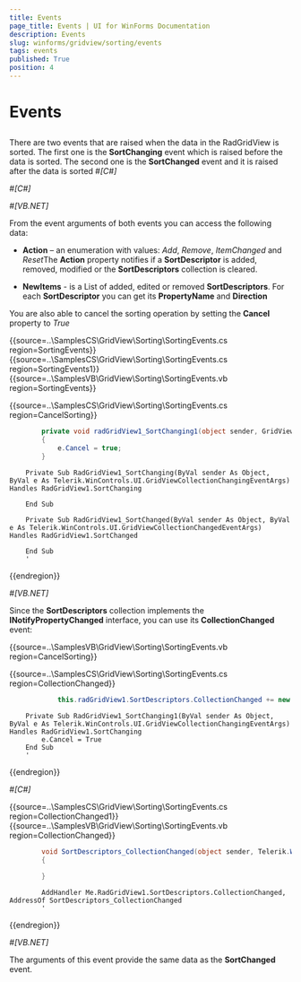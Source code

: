 ```yaml
---
title: Events
page_title: Events | UI for WinForms Documentation
description: Events
slug: winforms/gridview/sorting/events
tags: events
published: True
position: 4
---
```


# Events



## 

There are two events that are raised when the data in the RadGridView is sorted. The first one is the __SortChanging__ event which
        	is raised before the data is sorted. The second one is the __SortChanged__ event and it is raised after the data is sorted
        #_[C#]_

	

#_[C#]_

	

#_[VB.NET]_

	



From the event arguments of both events you can access the following data:

* __Action__ – an enumeration with values: *Add*, *Remove*, *ItemChanged* 
		  		and *Reset*The __Action__ property notifies if a __SortDescriptor__ is added, removed, modified or 
		    	the __SortDescriptors__ collection is cleared.
		    

* __NewItems__ - is a List of added, edited or removed __SortDescriptors__. For each __SortDescriptor__ you can
		  	get its __PropertyName__ and __Direction__

You are also able to cancel the sorting operation by setting the __Cancel__ property to *True*

{{source=..\SamplesCS\GridView\Sorting\SortingEvents.cs region=SortingEvents}} 
{{source=..\SamplesCS\GridView\Sorting\SortingEvents.cs region=SortingEvents1}} 
{{source=..\SamplesVB\GridView\Sorting\SortingEvents.vb region=SortingEvents}} 

{{source=..\SamplesCS\GridView\Sorting\SortingEvents.cs region=CancelSorting}} 
````C#
        private void radGridView1_SortChanging1(object sender, GridViewCollectionChangingEventArgs e)
        {
            e.Cancel = true;
        }
````
````VB.NET
    Private Sub RadGridView1_SortChanging(ByVal sender As Object, ByVal e As Telerik.WinControls.UI.GridViewCollectionChangingEventArgs) Handles RadGridView1.SortChanging

    End Sub

    Private Sub RadGridView1_SortChanged(ByVal sender As Object, ByVal e As Telerik.WinControls.UI.GridViewCollectionChangedEventArgs) Handles RadGridView1.SortChanged

    End Sub
    '
````

{{endregion}} 


#_[VB.NET]_

	



Since the __SortDescriptors__ collection implements the __INotifyPropertyChanged__ interface, you can use its __CollectionChanged__ event:

{{source=..\SamplesVB\GridView\Sorting\SortingEvents.vb region=CancelSorting}} 

{{source=..\SamplesCS\GridView\Sorting\SortingEvents.cs region=CollectionChanged}} 
````C#
            this.radGridView1.SortDescriptors.CollectionChanged += new Telerik.WinControls.Data.NotifyCollectionChangedEventHandler(SortDescriptors_CollectionChanged);
````
````VB.NET
    Private Sub RadGridView1_SortChanging1(ByVal sender As Object, ByVal e As Telerik.WinControls.UI.GridViewCollectionChangingEventArgs) Handles RadGridView1.SortChanging
        e.Cancel = True
    End Sub
    '
````

{{endregion}} 


#_[C#]_

	



{{source=..\SamplesCS\GridView\Sorting\SortingEvents.cs region=CollectionChanged1}} 
{{source=..\SamplesVB\GridView\Sorting\SortingEvents.vb region=CollectionChanged}} 

````C#
        void SortDescriptors_CollectionChanged(object sender, Telerik.WinControls.Data.NotifyCollectionChangedEventArgs e)
        {
            
        }
````
````VB.NET
        AddHandler Me.RadGridView1.SortDescriptors.CollectionChanged, AddressOf SortDescriptors_CollectionChanged
        '
````

{{endregion}} 


#_[VB.NET]_

	



The arguments of this event provide the same data as the __SortChanged__ event.
